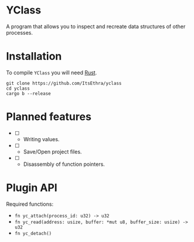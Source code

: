 # YClass
A program that allows you to inspect and recreate data structures of other processes.

# Installation
To compile `YClass` you will need [Rust](https://www.rust-lang.org/tools/install).
```
git clone https://github.com/ItsEthra/yclass
cd yclass
cargo b --release
```

# Planned features
* [ ] - Writing values.
* [ ] - Save/Open project files.
* [ ] - Disassembly of function pointers.

# Plugin API
Required functions:
* `fn yc_attach(process_id: u32) -> u32`
* `fn yc_read(address: usize, buffer: *mut u8, buffer_size: usize) -> u32`
* `fn yc_detach()`
